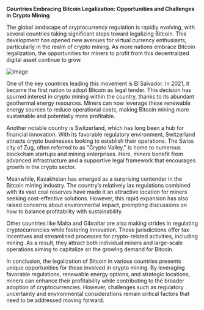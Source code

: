 **Countries Embracing Bitcoin Legalization: Opportunities and Challenges in Crypto Mining**

The global landscape of cryptocurrency regulation is rapidly evolving, with several countries taking significant steps toward legalizing Bitcoin. This development has opened new avenues for virtual currency enthusiasts, particularly in the realm of crypto mining. As more nations embrace Bitcoin legalization, the opportunities for miners to profit from this decentralized digital asset continue to grow.

![Image](https://github.com/user-attachments/assets/31692037-0104-4703-abd1-696b6a7dd41b)

One of the key countries leading this movement is El Salvador. In 2021, it became the first nation to adopt Bitcoin as legal tender. This decision has spurred interest in crypto mining within the country, thanks to its abundant geothermal energy resources. Miners can now leverage these renewable energy sources to reduce operational costs, making Bitcoin mining more sustainable and potentially more profitable.

Another notable country is Switzerland, which has long been a hub for financial innovation. With its favorable regulatory environment, Switzerland attracts crypto businesses looking to establish their operations. The Swiss city of Zug, often referred to as "Crypto Valley," is home to numerous blockchain startups and mining enterprises. Here, miners benefit from advanced infrastructure and a supportive legal framework that encourages growth in the crypto sector.

Meanwhile, Kazakhstan has emerged as a surprising contender in the Bitcoin mining industry. The country’s relatively lax regulations combined with its vast coal reserves have made it an attractive location for miners seeking cost-effective solutions. However, this rapid expansion has also raised concerns about environmental impact, prompting discussions on how to balance profitability with sustainability.

Other countries like Malta and Gibraltar are also making strides in regulating cryptocurrencies while fostering innovation. These jurisdictions offer tax incentives and streamlined processes for crypto-related activities, including mining. As a result, they attract both individual miners and large-scale operations aiming to capitalize on the growing demand for Bitcoin.

In conclusion, the legalization of Bitcoin in various countries presents unique opportunities for those involved in crypto mining. By leveraging favorable regulations, renewable energy options, and strategic locations, miners can enhance their profitability while contributing to the broader adoption of cryptocurrencies. However, challenges such as regulatory uncertainty and environmental considerations remain critical factors that need to be addressed moving forward.